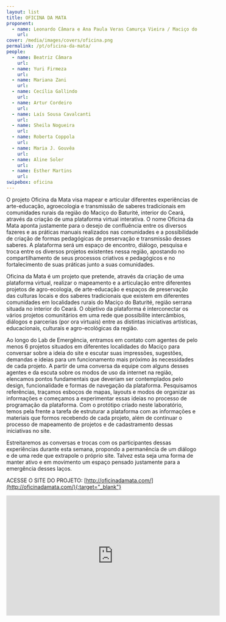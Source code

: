 ```yaml
---
layout: list
title: OFICINA DA MATA
proponent:
  - name: Leonardo Câmara e Ana Paula Veras Camurça Vieira / Maciço do Baturité, CE
    url: 
cover: /media/images/covers/oficina.png
permalink: /pt/oficina-da-mata/
people:
  - name: Beatriz Câmara
    url: 
  - name: Yuri Firmeza
    url: 
  - name: Mariana Zani
    url: 
  - name: Cecília Gallindo
    url: 
  - name: Artur Cordeiro
    url: 
  - name: Laís Sousa Cavalcanti
    url: 
  - name: Sheila Nogueira
    url: 
  - name: Roberta Coppola
    url: 
  - name: Maria J. Gouvêa
    url: 
  - name: Aline Soler
    url: 
  - name: Esther Martins
    url: 
swipebox: oficina
---
```


O projeto Oficina da Mata visa mapear e articular diferentes experiências de arte-educação, agroecologia e transmissão de saberes tradicionais em comunidades rurais da região do Maciço do Baturité, interior do Ceará, através da criação de uma plataforma virtual interativa. O nome Oficina da Mata aponta justamente para o desejo de confluência entre os diversos fazeres e as práticas manuais realizados nas comunidades e a possibilidade de criação de formas pedagógicas de preservação e transmissão desses saberes. A plataforma será um espaço de encontro, diálogo, pesquisa e troca entre os diversos projetos existentes nessa região, apostando no compartilhamento de seus processos criativos e pedagógicos e no fortalecimento de suas práticas junto a suas comunidades.

Oficina da Mata é um projeto que pretende, através da criação de uma plataforma virtual, realizar o mapeamento e a articulação entre diferentes projetos de agro-ecologia, de arte-educação e espaços de preservação das culturas locais e dos saberes tradicionais que existem em diferentes comunidades em localidades rurais do Maciço do Baturité, região serrana
situada no interior do Ceará. O objetivo da plataforma é interconectar os vários projetos comunitários em uma rede que possibilite intercâmbios, diálogos e parcerias (por ora virtuais) entre as distintas iniciativas artísticas, educacionais, culturais e agro-ecológicas da região.

Ao longo do Lab de Emergência, entramos em contato com agentes de pelo menos 6 projetos situados em diferentes localidades do Maciço para conversar sobre a ideia do site e escutar suas impressões, sugestões, demandas e ideias para um funcionamento mais próximo às necessidades de cada projeto. A partir de uma conversa da equipe com alguns desses agentes e da escuta sobre os modos de uso da internet na região, elencamos pontos fundamentais que deveriam ser contemplados pelo design, funcionalidade e formas de navegação da plataforma.
Pesquisamos referências, traçamos esboços de mapas, layouts e modos de organizar as informações e começamos a experimentar essas ideias no processo de programação da plataforma.
Com o protótipo criado neste laboratório, temos pela frente a tarefa de estruturar a plataforma com as informações e materiais que formos recebendo de cada projeto, além de continuar o processo de mapeamento de projetos e de cadastramento dessas iniciativas no site.

Estreitaremos as conversas e trocas com os participantes dessas experiências durante esta semana, propondo a permanência de um diálogo e de uma rede que extrapole o próprio site. Talvez esta seja uma forma de manter ativo e em movimento um espaço pensado justamente para a emergência desses laços.

ACESSE O SITE DO PROJETO: [http://oficinadamata.com/](http://oficinadamata.com/){:target="_blank"}

<iframe width="560" height="315" src="https://youtu.be/B36llDlTVt0" frameborder="0" allow="accelerometer; autoplay; encrypted-media; gyroscope; picture-in-picture" allowfullscreen></iframe>